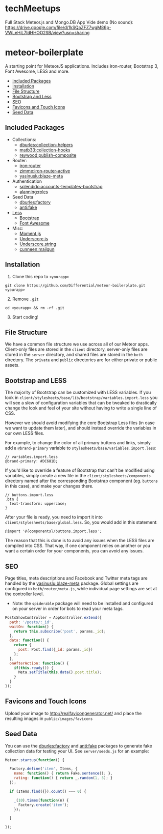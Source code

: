 # techMeetups
Full Stack Meteor.js and Mongo.DB App
Vide demo (No sound): https://drive.google.com/file/d/1kSQaZFZ7wgM86p-VWLeHiL7IdHHOO2SB/view?usp=sharing

# meteor-boilerplate

A starting point for MeteorJS applications. Includes iron-router, Bootstrap 3, Font Awesome, LESS and more.

* [Included Packages](#included-packages)
* [Installation](#installation)
* [File Structure](#file-structure)
* [Bootstrap and Less](#bootstrap-and-less)
* [SEO](#seo)
* [Favicons and Touch Icons](#favicons-and-touch-icons)
* [Seed Data](#seed-data)

## <a name="included-packages"></a> Included Packages

* Collections:
  * [dburles:collection-helpers](https://github.com/dburles/meteor-collection-helpers)
  * [matb33:collection-hooks](https://github.com/matb33/meteor-collection-hooks)
  * [reywood:publish-composite](https://github.com/englue/meteor-publish-composite)
* Router:
  * [iron:router](https://github.com/EventedMind/iron-router)
  * [zimme:iron-router-active](https://github.com/zimme/meteor-iron-router-active)
  * [yasinuslu:blaze-meta](https://github.com/yasinuslu/blaze-meta)
* Authentication
  * [splendido:accounts-templates-bootstrap](https://github.com/splendido/accounts-templates-bootstrap)
  * [alanning:roles](https://github.com/alanning/meteor-roles)
* Seed Data
  * [dburles:factory](https://github.com/percolatestudio/meteor-factory)
  * [anti:fake](https://github.com/anticoders/meteor-fake/)
* [Less](http://lesscss.org)
  * [Bootstrap](http://getbootstrap.com)
  * [Font Awesome](http://fontawesome.io)
* Misc:
  * [Moment.js](http://momentjs.com/)
  * [Underscore.js](http://underscorejs.org/)
  * [Underscore.string](http://epeli.github.io/underscore.string/)
  * [cunneen:mailgun](https://github.com/cunneen/meteor-mailgun)

## <a name="installation"></a> Installation

1. Clone this repo to `<yourapp>`

  `git clone https://github.com/Differential/meteor-boilerplate.git <yourapp>`

2. Remove `.git`

  `cd <yourapp> && rm -rf .git`

3. Start coding!

## <a name="file-structure"></a> File Structure

We have a common file structure we use across all of our Meteor apps. Client-only files are stored in the `client` directory, server-only files are stored in the `server` directory, and shared files are stored in the `both` directory. The `private` and `public` directories are for either private or public assets. 

## <a name="bootstrap-and-less"></a> Bootstrap and LESS

The majority of Bootstrap can be customized with LESS variables. If you look in `client/stylesheets/base/lib/bootstrap/variables.import.less` you will see a slew of configuration variables that can be tweaked to drastically change the look and feel of your site without having to write a single line of CSS.

However we should avoid modifying the core Bootstrap Less files (in case we want to update them later), and should instead override the variables in our own LESS files.

For example, to change the color of all primary buttons and links, simply add a `@brand-primary` variable to `stylesheets/base/variables.import.less`:

```less
// variables.import.less
@brand-primary: #DC681D;
```

If you'd like to override a feature of Bootstrap that can't be modified using variables, simply create a new file in the `client/stylesheets/components` directory named after the corresponding Bootstrap component (eg. `buttons` in this case), and make your changes there.

```less
// buttons.import.less
.btn {
  text-transform: uppercase;
}
```

After your file is ready, you need to import it into `client/stylesheets/base/global.less`. So, you would add in this statement:
```less
@import '@{components}/buttons.import.less';
```

The reason that this is done is to avoid any issues when the LESS files are compiled into CSS. That way, if one component relies on another or you want a certain order for your components, you can avoid any issues.

## <a name="seo"></a> SEO

Page titles, meta descriptions and Facebook and Twitter meta tags are handled by the [yasinuslu:blaze-meta](https://github.com/yasinuslu/blaze-meta) package. Global settings are configured in `both/router/meta.js`, while individual page settings are set at the controller level.

* Note: the `spiderable` package will need to be installed and configured on your server in order for bots to read your meta tags.

```javascript
PostsShowController = AppController.extend({
  path: '/posts/:_id',
  waitOn: function() {
    return this.subscribe('post', params._id);
  },
  data: function() {
    return {
      post: Post.find({_id: params._id})
    };
  },
  onAfterAction: function() {
    if(this.ready()) {
      Meta.setTitle(this.data().post.title);
    }
  }
});
```

## <a name="favicons-and-touch-icons"></a> Favicons and Touch Icons

Upload your image to http://realfavicongenerator.net/ and place the resulting images in `public/images/favicons`

## Seed Data

You can use the [dburles:factory](https://github.com/percolatestudio/meteor-factory) and [anti:fake](https://github.com/anticoders/meteor-fake/) packages to generate fake collection data for testing your UI. See `server/seeds.js` for an example:

```javascript
Meteor.startup(function() {

  Factory.define('item', Items, {
    name: function() { return Fake.sentence(); },
    rating: function() { return _.random(1, 5); }
  });

  if (Items.find({}).count() === 0) {

    _(10).times(function(n) {
      Factory.create('item');
    });

  }

});

```
